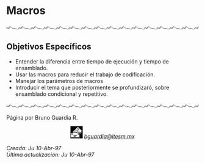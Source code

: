 # Macros

![](../../images/waveline.gif)

## Objetivos Específicos

*   Entender la diferencia entre tiempo de ejecución y tiempo de ensamblado.
*   Usar las macros para reducir el trabajo de codificación.
*   Manejar los parámetros de macros
*   Introducir el tema que posteriormente se profundizaró, sobre ensamblado condicional y repetitivo.

![](../../images/waveline.gif)

Página por Bruno Guardia R.

<div align="center">

<center>

<address>

[![Correo](../../images/mail.gif)](mailto:bguardia@campus.ccm.itesm.mx) [bguardia@itesm.mx](mailto:bguardia@campus.ccm.itesm.mx) </address>

</center>

</div>

_Creada: Ju 10-Abr-97_  
_Última actualización: Ju 10-Abr-97_